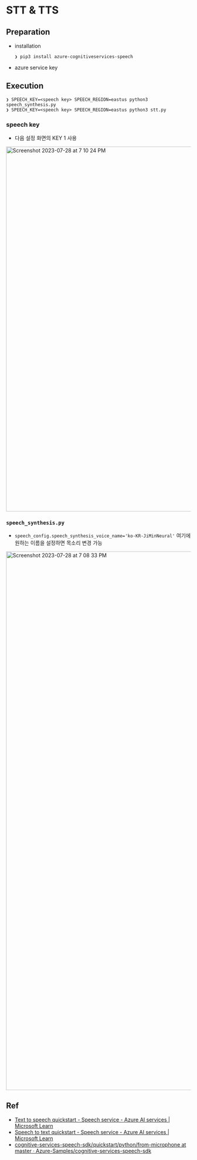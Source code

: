 # STT & TTS

## Preparation
* installation

  ```
  ❯ pip3 install azure-cognitiveservices-speech
  ```
* azure service key

## Execution

```
❯ SPEECH_KEY=<speech key> SPEECH_REGION=eastus python3 speech_synthesis.py
❯ SPEECH_KEY=<speech key> SPEECH_REGION=eastus python3 stt.py
```

### speech key
* 다음 설정 화면의 KEY 1 사용
<img width="995" alt="Screenshot 2023-07-28 at 7 10 24 PM" src="https://github.com/hyunjun/practice/assets/248764/f98e8b98-b512-45af-97cb-28858e34ba3d">

### `speech_synthesis.py`
* `speech_config.speech_synthesis_voice_name='ko-KR-JiMinNeural'` 여기에 원하는 이름을 설정하면 목소리 변경 가능
<img width="1469" alt="Screenshot 2023-07-28 at 7 08 33 PM" src="https://github.com/hyunjun/practice/assets/248764/93524450-475f-4fdc-94e3-cd9680ab4a0d">

## Ref
* [Text to speech quickstart - Speech service - Azure AI services | Microsoft Learn](https://learn.microsoft.com/en-us/azure/ai-services/speech-service/get-started-text-to-speech)
* [Speech to text quickstart - Speech service - Azure AI services | Microsoft Learn](https://learn.microsoft.com/en-us/azure/ai-services/speech-service/get-started-speech-to-text)
* [cognitive-services-speech-sdk/quickstart/python/from-microphone at master · Azure-Samples/cognitive-services-speech-sdk](https://github.com/Azure-Samples/cognitive-services-speech-sdk/tree/master/quickstart/python/from-microphone)
